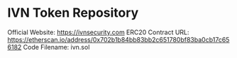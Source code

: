 # IVN Token Repository
Official Website: https://ivnsecurity.com
ERC20 Contract URL: https://etherscan.io/address/0x702b1b84bb83bb2c651780bf83ba0cb17c656182
Code Filename: ivn.sol
